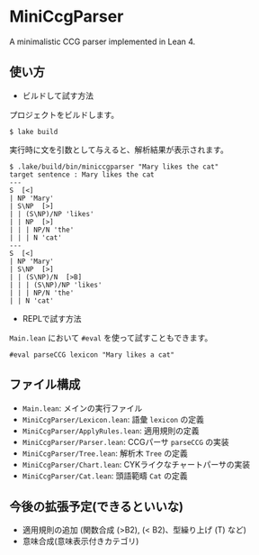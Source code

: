 # MiniCcgParser

A minimalistic CCG parser implemented in Lean 4.

## 使い方

- ビルドして試す方法

プロジェクトをビルドします。

```
$ lake build
```

実行時に文を引数として与えると、解析結果が表示されます。

```
$ .lake/build/bin/miniccgparser "Mary likes the cat"
target sentence : Mary likes the cat
---
S  [<]
| NP 'Mary'
| S\NP  [>]
| | (S\NP)/NP 'likes'
| | NP  [>]
| | | NP/N 'the'
| | | N 'cat'
---
S  [<]
| NP 'Mary'
| S\NP  [>]
| | (S\NP)/N  [>B]
| | | (S\NP)/NP 'likes'
| | | NP/N 'the'
| | N 'cat'
```

- REPLで試す方法

`Main.lean` において `#eval` を使って試すこともできます。

```lean
#eval parseCCG lexicon "Mary likes a cat"
```

## ファイル構成

- `Main.lean`: メインの実行ファイル
- `MiniCcgParser/Lexicon.lean`: 語彙 `lexicon` の定義
- `MiniCcgParser/ApplyRules.lean`: 適用規則の定義
- `MiniCcgParser/Parser.lean`: CCGパーサ `parseCCG` の実装
- `MiniCcgParser/Tree.lean`: 解析木 `Tree` の定義
- `MiniCcgParser/Chart.lean`: CYKライクなチャートパーサの実装
- `MiniCcgParser/Cat.lean`: 頭語範疇 `Cat` の定義

## 今後の拡張予定(できるといいな)
- 適用規則の追加 (関数合成 (>B2), (< B2)、型繰り上げ (T) など)
- 意味合成(意味表示付きカテゴリ)